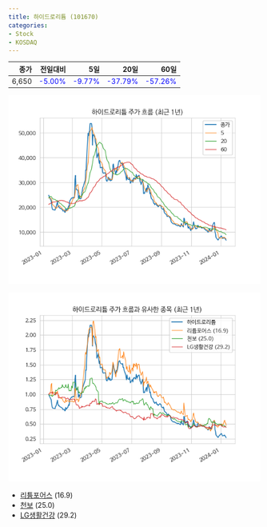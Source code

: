 ```yaml
---
title: 하이드로리튬 (101670)
categories:
- Stock
- KOSDAQ
---
```


|종가|전일대비|5일|20일|60일|
|---:|-------:|--:|---:|---:|
|6,650|<span style="color: blue">-5.00%</span>|<span style="color: blue">-9.77%</span>|<span style="color: blue">-37.79%</span>|<span style="color: blue">-57.26%</span>|


<!-- more -->

![101670](/assets/images/stock/101670.png)

![101670](/assets/images/stock/101670_sim.png)

- [리튬포어스](/073570/) (16.9)
- [천보](/278280/) (25.0)
- [LG생활건강](/051900/) (29.2)